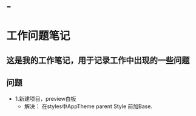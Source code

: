# -
工作问题笔记
=========
这是我的工作笔记，用于记录工作中出现的一些问题
----
问题
---
* 1.新建项目，preview白板
  * 解决：    在styles中AppTheme parent Style 前加Base.
